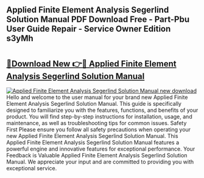## Applied Finite Element Analysis Segerlind Solution Manual PDF Download Free - Part-Pbu User Guide Repair - Service Owner Edition s3yMh

# <h2><a href="http://bc85069.oget.top/?id=Applied+Finite+Element+Analysis+Segerlind+Solution+Manual">🔗Download New 👉🔴 Applied Finite Element Analysis Segerlind Solution Manual</a></h2>

[![Applied Finite Element Analysis Segerlind Solution Manual new download](https://i.imgur.com/5g1atiW.png)](http://bc85069.oget.top/?id=Applied+Finite+Element+Analysis+Segerlind+Solution+Manual)
Hello and welcome to the user manual for your brand new Applied Finite Element Analysis Segerlind Solution Manual. This guide is specifically designed to familiarize you with the features, functions, and benefits of your product. You will find step-by-step instructions for installation, usage, and maintenance, as well as troubleshooting tips for common issues. Safety First Please ensure you follow all safety precautions when operating your new Applied Finite Element Analysis Segerlind Solution Manual. This Applied Finite Element Analysis Segerlind Solution Manual features a powerful engine and innovative features for exceptional performance. Your Feedback is Valuable Applied Finite Element Analysis Segerlind Solution Manual. We appreciate your input and are committed to providing you with exceptional service.
